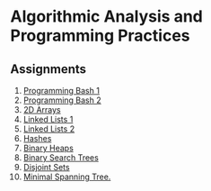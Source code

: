 Algorithmic Analysis and Programming Practices
==============================================

Assignments
-----------
 1. [Programming Bash 1](https://github.com/albertmunda/iaap/tree/master/assign01)
 2. [Programming Bash 2](https://github.com/albertmunda/iaap/tree/master/assign02)
 3. [2D Arrays](https://github.com/albertmunda/iaap/tree/master/assign03)
 4. [Linked Lists 1](https://github.com/albertmunda/iaap/tree/master/assign04)
 5. [Linked Lists 2](https://github.com/albertmunda/iaap/tree/master/assign05)
 6. [Hashes](https://github.com/albertmunda/iaap/tree/master/assign06)
 7. [Binary Heaps](https://github.com/albertmunda/iaap/tree/master/assign07)
 8. [Binary Search Trees](https://github.com/albertmunda/iaap/tree/master/assign08)
 9. [Disjoint Sets](https://github.com/albertmunda/iaap/tree/master/assign09)
 10. [Minimal Spanning Tree.](https://github.com/albertmunda/iaap/tree/master/assign10)
